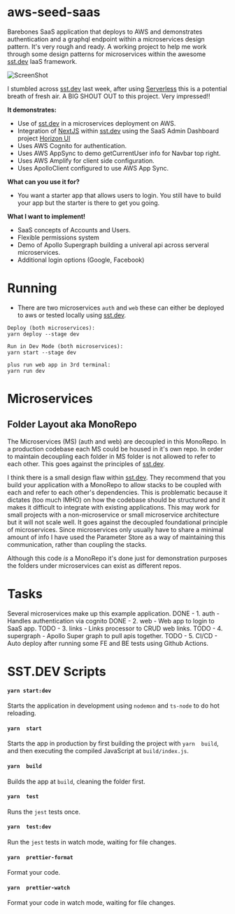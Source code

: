 # aws-seed-saas
Barebones SaaS application that deploys to AWS and demonstrates authentication and a graphql endpoint within a microservices design pattern. It's very rough and ready. A working project to help me work through some design patterns for microservices within the awesome [sst.dev](https://sst.dev/) IaaS framework.

![ScreenShot](https://user-images.githubusercontent.com/108007/200188674-7dfeab0e-7fab-44f4-aa82-8ddaa7b81ea3.png)

I stumbled across [sst.dev](https://sst.dev/) last week, after using [Serverless](https://www.serverless.com/) this is a potential breath of
fresh air. A BIG SHOUT OUT to this project. Very impressed!!

**It demonstrates:**
* Use of [sst.dev](https://sst.dev/) in a microservices deployment on AWS.
* Integration of [NextJS](https://nextjs.org/) within [sst.dev](https://sst.dev/) using the SaaS Admin Dashboard project [Horizon UI](https://horizon-ui.com/)
* Uses AWS Cognito for authentication.
* Uses AWS AppSync to demo getCurrentUser info for Navbar top right.
* Uses AWS Amplify for client side configuration.
* Uses ApolloClient configured to use AWS App Sync.

**What can you use it for?**
* You want a starter app that allows users to login. You still have to build your app but the starter is there to get you going.

**What I want to implement!**
* SaaS concepts of Accounts and Users.
* Flexible permissions system
* Demo of Apollo Supergraph building a univeral api across serveral microservices.
* Additional login options (Google, Facebook)

# Running
* There are two microservices `auth` and `web` these can either be deployed to aws or tested locally using [sst.dev](https://sst.dev/).
```
Deploy (both microservices):
yarn deploy --stage dev

Run in Dev Mode (both microservices):
yarn start --stage dev

plus run web app in 3rd terminal:
yarn run dev

```



# Microservices
## Folder Layout aka MonoRepo
The Microservices (MS) (auth and web) are decoupled in this MonoRepo. In a production codebase each MS could be housed in it's own repo.
In order to maintain decoupling each folder in MS folder is not allowed to refer to each other. This goes against the principles of
[sst.dev](https://sst.dev/). 

I think there is a small design flaw within [sst.dev](https://sst.dev/). They recommend that you build your application with a MonoRepo to allow
stacks to be coupled with each and refer to each other's dependencies. This is problematic because it dictates (too much IMHO) on how the 
codebase should be structured and it makes it difficult to integrate with existing applications. This may work for small projects with a non-microservice or small microservice 
architecture but it will not scale well. It goes against the decoupled foundational principle of microservices.  Since microservices only usually have to 
share a minimal amount of info I have used the Parameter Store as a way of maintaining this communication, rather than coupling the stacks.

Although this code *is* a MonoRepo it's done just for demonstration purposes the folders under microservices can exist as different repos.

# Tasks 
Several microservices make up this example application.
DONE - 1. auth - Handles authentication via cognito
DONE - 2. web - Web app to login to SaaS app.
TODO - 3. links - Links processor to CRUD web links.
TODO - 4. supergraph - Apollo Super graph to pull apis together.
TODO - 5. CI/CD - Auto deploy after running some FE and BE tests using Github Actions.


# SST.DEV Scripts

#### `yarn start:dev`

Starts the application in development using `nodemon` and `ts-node` to do hot reloading.

#### `yarn  start`

Starts the app in production by first building the project with `yarn  build`, and then executing the compiled JavaScript at `build/index.js`.

#### `yarn  build`

Builds the app at `build`, cleaning the folder first.

#### `yarn  test`

Runs the `jest` tests once.

#### `yarn  test:dev`

Run the `jest` tests in watch mode, waiting for file changes.

#### `yarn  prettier-format`

Format your code.

#### `yarn  prettier-watch`

Format your code in watch mode, waiting for file changes.
